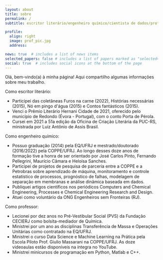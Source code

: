 ```yaml
---
layout: about
title: sobre
permalink: /
subtitle: escritor literário/engenheiro químico/cientista de dados/professor.

profile:
  align: right
  image: prof_pic.jpg
  address:

news: true  # includes a list of news items
selected_papers: false # includes a list of papers marked as "selected={true}"
social: true  # includes social icons at the bottom of the page
---
```


Olá, bem-vindo(a) à minha página! Aqui compartilho algumas informações sobre meu trabalho.

Como escritor literário:

- Participei das coletâneas Furos na carne (2022), Histórias necessárias (2015), Nó em pingo d'água (2015) e Contos fantásticos (2015).
- Venci o Prêmio Literário Hernani Cidade de 2021, oferecido pelo município de Redondo (Évora - Portugal), com o conto Porta de Pérola.
- Cursei em 2021 a 51a edição da Oficina de Criação Literária da PUC-RS, ministrada por Luiz Antônio de Assis Brasil.


Como engenheiro químico:

- Possuo graduação (2014) pela EQ/UFRJ e mestrado/doutorado (2016/2022) pela COPPE/UFRJ. Ao longo desses doze anos de formação tive a honra de ser orientado por José Carlos Pinto, Fernando Pellegrini, Maurício Câmara e Heloísa Sanches.
- Participei de projetos de pesquisa de parceria entre a COPPE e a Petrobras sobre aprendizado de máquina, monitoramento e controle estatístico de processos, prognóstico de falhas, modelagem de separação em membranas e análise dinâmica baseada em dados.
- Publiquei artigos científicos nos periódicos Computers and Chemical Engineering, Processes e Chemical Engineering Research and Design.
- Atuei como voluntário da ONG Engenheiros sem Fronteiras (RJ).

Como professor: 

- Lecionei por dez anos no Pré-Vestibular Social (PVS) da Fundação CECIERJ como bolsita-mediador de Química.
- Ministrei por um ano as disciplinas Transferência de Massa e Operações Unitárias como contratado na EQ/UFRJ.
- Ministrei o curso Data Science e Machine Learning na Prática pela Escola Piloto Prof. Giulio Massarani na COPPE/UFRJ. As doze videoaulas estão disponíveis na íntegra no YouTube.
- Ministrei minicursos de programação em Python, Matlab e C++.
